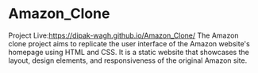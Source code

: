 # Amazon_Clone
Project Live:https://dipak-wagh.github.io/Amazon_Clone/
The Amazon clone project aims to replicate the user interface of the Amazon website's homepage using HTML and CSS. It is a static website that showcases the layout, design elements, and responsiveness of the original Amazon site.
